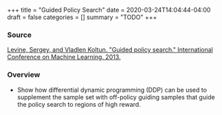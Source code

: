 +++
title = "Guided Policy Search"
date = 2020-03-24T14:04:44-04:00
draft = false
categories = []
summary = "TODO"
+++

### Source
[Levine, Sergey, and Vladlen Koltun. "Guided policy search." International Conference on Machine Learning. 2013.](http://proceedings.mlr.press/v28/levine13.pdf)

### Overview
- Show how differential dynamic programming (DDP) can be used to supplement the sample set with off-policy guiding samples that guide the policy search to regions of high reward.
